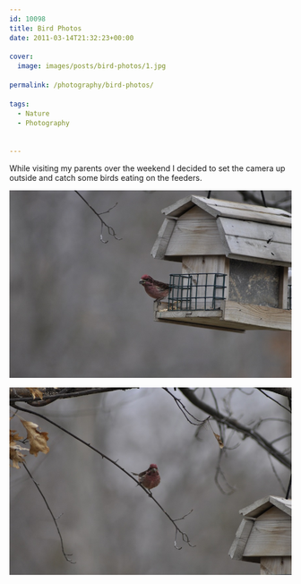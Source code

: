 ```yaml
---
id: 10098
title: Bird Photos
date: 2011-03-14T21:32:23+00:00

cover:
  image: images/posts/bird-photos/1.jpg

permalink: /photography/bird-photos/

tags:
  - Nature
  - Photography


---
```


While visiting my parents over the weekend I decided to set the camera up outside and catch some birds eating on the feeders.

![](/images/posts/bird-photos/1.jpg)

![](/images/posts/bird-photos/2.jpg)
